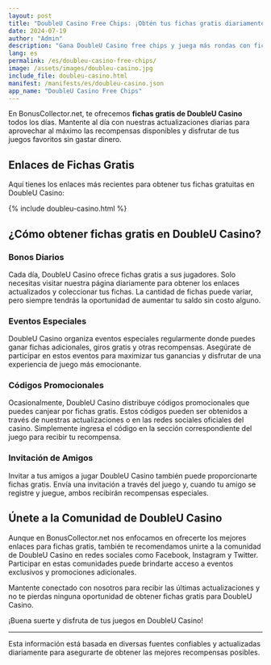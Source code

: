 ```yaml
---
layout: post
title: "DoubleU Casino Free Chips: ¡Obtén tus fichas gratis diariamente!"
date: 2024-07-19
author: "Admin"
description: "Gana DoubleU Casino free chips y juega más rondas con fichas adicionales. Aprovecha las oportunidades de ganar más premios con cada partida en este casino."
lang: es
permalink: /es/doubleu-casino-free-chips/
image: /assets/images/doubleu-casino.jpg
include_file: doubleu-casino.html
manifest: /manifests/es/doubleu-casino.json
app_name: "DoubleU Casino Free Chips"
---
```


En BonusCollector.net, te ofrecemos **fichas gratis de DoubleU Casino** todos los días. Mantente al día con nuestras actualizaciones diarias para aprovechar al máximo las recompensas disponibles y disfrutar de tus juegos favoritos sin gastar dinero.

## Enlaces de Fichas Gratis

Aquí tienes los enlaces más recientes para obtener tus fichas gratuitas en DoubleU Casino:

{% include doubleu-casino.html %}

## ¿Cómo obtener fichas gratis en DoubleU Casino?

### Bonos Diarios
Cada día, DoubleU Casino ofrece fichas gratis a sus jugadores. Solo necesitas visitar nuestra página diariamente para obtener los enlaces actualizados y coleccionar tus fichas. La cantidad de fichas puede variar, pero siempre tendrás la oportunidad de aumentar tu saldo sin costo alguno.

### Eventos Especiales
DoubleU Casino organiza eventos especiales regularmente donde puedes ganar fichas adicionales, giros gratis y otras recompensas. Asegúrate de participar en estos eventos para maximizar tus ganancias y disfrutar de una experiencia de juego más emocionante.

### Códigos Promocionales
Ocasionalmente, DoubleU Casino distribuye códigos promocionales que puedes canjear por fichas gratis. Estos códigos pueden ser obtenidos a través de nuestras actualizaciones o en las redes sociales oficiales del casino. Simplemente ingresa el código en la sección correspondiente del juego para recibir tu recompensa.

### Invitación de Amigos
Invitar a tus amigos a jugar DoubleU Casino también puede proporcionarte fichas gratis. Envía una invitación a través del juego y, cuando tu amigo se registre y juegue, ambos recibirán recompensas especiales.

## Únete a la Comunidad de DoubleU Casino

Aunque en BonusCollector.net nos enfocamos en ofrecerte los mejores enlaces para fichas gratis, también te recomendamos unirte a la comunidad de DoubleU Casino en redes sociales como Facebook, Instagram y Twitter. Participar en estas comunidades puede brindarte acceso a eventos exclusivos y promociones adicionales.

Mantente conectado con nosotros para recibir las últimas actualizaciones y no te pierdas ninguna oportunidad de obtener fichas gratis para DoubleU Casino.

¡Buena suerte y disfruta de tus juegos en DoubleU Casino!

---

Esta información está basada en diversas fuentes confiables y actualizadas diariamente para asegurarte de obtener las mejores recompensas posibles.
